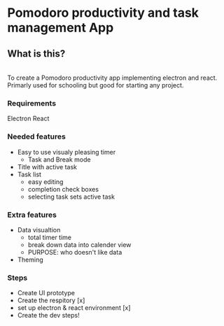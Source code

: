 # Pomodoro productivity and task management App

## What is this?
\
 To create a Pomodoro productivity app implementing electron and react. Primarly used for schooling but good for starting any project.

### Requirements
 Electron
 React

### Needed features

 * Easy to use visualy pleasing timer
   * Task and Break mode
 * Title with active task
 * Task list
   * easy editing
   * completion check boxes
   * selecting task sets active task

### Extra features
 * Data visualtion
   * total timer time
   * break down data into calender view
   * PURPOSE: who doesn't like data
 * Theming


### Steps
  * Create UI prototype
  * Create the respitory [x]
  * set up electron & react environment [x]
  * Create the dev steps!
